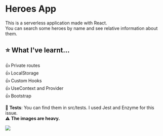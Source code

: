 # Heroes App
This is a serverless application made with React. \
You can search some heroes by name and see relative information about them.

## :star: What I've learnt...

:+1: Private routes \
:+1: LocalStorage \
:+1: Custom Hooks \
:+1: UseContext and Provider \
:+1: Bootstrap 

:microscope: **Tests**: You can find them in src/tests. I used Jest and Enzyme for this issue. \
:warning: **The images are heavy.**



![](HeroesApp.gif)

